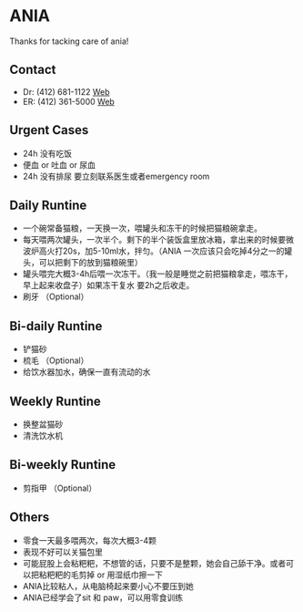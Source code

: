 # ANIA
Thanks for tacking care of ania!

## Contact
* Dr: (412) 681-1122 [Web](https://www.catclinic.net/)
* ER:  (412) 361-5000 [Web](https://eevmc.com/)

## Urgent Cases
* 24h 没有吃饭
* 便血 or 吐血 or 尿血
* 24h 没有排尿
要立刻联系医生或者emergency room

## Daily Runtine
* 一个碗常备猫粮，一天换一次，喂罐头和冻干的时候把猫粮碗拿走。
* 每天喂两次罐头，一次半个。剩下的半个装饭盒里放冰箱，拿出来的时候要微波炉高火打20s，加5-10ml水，拌匀。（ANIA 一次应该只会吃掉4分之一的罐头，可以把剩下的放到猫粮碗里）
* 罐头喂完大概3-4h后喂一次冻干。（我一般是睡觉之前把猫粮拿走，喂冻干，早上起来收盘子）如果冻干复水 要2h之后收走。
* 刷牙 （Optional）

## Bi-daily Runtine
* 铲猫砂
* 梳毛 （Optional）
* 给饮水器加水，确保一直有流动的水

## Weekly Runtine
* 换整盆猫砂
* 清洗饮水机

## Bi-weekly Runtine
* 剪指甲 （Optional）

## Others
* 零食一天最多喂两次，每次大概3-4颗
* 表现不好可以关猫包里
* 可能屁股上会粘粑粑，不想管的话，只要不是整颗，她会自己舔干净。或者可以把粘粑粑的毛剪掉 or 用湿纸巾擦一下
* ANIA比较粘人，从电脑椅起来要小心不要压到她
* ANIA已经学会了sit 和 paw，可以用零食训练



